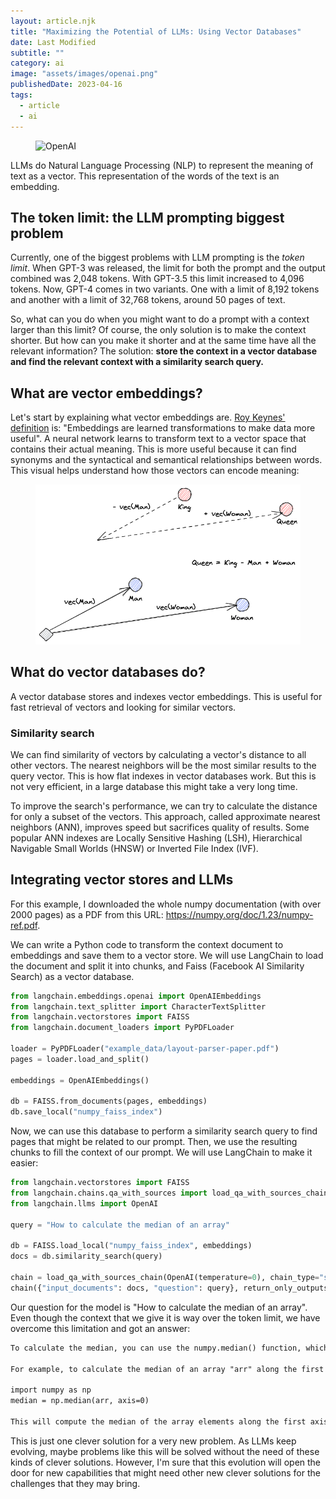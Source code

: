 ```yaml
---
layout: article.njk
title: "Maximizing the Potential of LLMs: Using Vector Databases"
date: Last Modified
subtitle: ""
category: ai
image: "assets/images/openai.png"
publishedDate: 2023-04-16
tags:
  - article
  - ai
---
```


<figure>
<img style="aspect-ratio: 897/467" alt="OpenAI" src="{{ image }}" />
</figure>

LLMs do Natural Language Processing (NLP) to represent the meaning of text as a vector. This representation of the words of the text is an embedding.

## The token limit: the LLM prompting biggest problem

Currently, one of the biggest problems with LLM prompting is the *token limit*. When GPT-3 was released, the limit for both the prompt and the output combined was 2,048 tokens. With GPT-3.5 this limit increased to 4,096 tokens. Now, GPT-4 comes in two variants. One with a limit of 8,192 tokens and another with a limit of 32,768 tokens, around 50 pages of text.

So, what can you do when you might want to do a prompt with a context larger than this limit? Of course, the only solution is to make the context shorter. But how can you make it shorter and at the same time have all the relevant information? The solution: **store the context in a vector database and find the relevant context with a similarity search query.**

## What are vector embeddings?

Let's start by explaining what vector embeddings are. [Roy Keynes' definition](https://roycoding.com/blog/2022/embeddings.html) is: "Embeddings are learned transformations to make data more useful". A neural network learns to transform text to a vector space that contains their actual meaning. This is more useful because it can find synonyms and the syntactical and semantical relationships between words. This visual helps understand how those vectors can encode meaning:

<figure>
<img alt="Word2Vec representation of Queen = King - Man + Woman" src="assets/images/word2vec-king.png" />
</figure>

## What do vector databases do?

A vector database stores and indexes vector embeddings. This is useful for fast retrieval of vectors and looking for similar vectors. 

### Similarity search

We can find similarity of vectors by calculating a vector's distance to all other vectors. The nearest neighbors will be the most similar results to the query vector. This is how flat indexes in vector databases work. But this is not very efficient, in a large database this might take a very long time.

To improve the search's performance, we can try to calculate the distance for only a subset of the vectors. This approach, called approximate nearest neighbors (ANN), improves speed but sacrifices quality of results. Some popular ANN indexes are Locally Sensitive Hashing (LSH), Hierarchical Navigable Small Worlds (HNSW) or Inverted File Index (IVF).

<ins class="adsbygoogle"
     style="display:block; text-align:center;"
     data-ad-layout="in-article"
     data-ad-format="fluid"
     data-ad-client="ca-pub-3558841073771468"
     data-ad-slot="5616977890"></ins>
     
## Integrating vector stores and LLMs 

For this example, I downloaded the whole numpy documentation (with over 2000 pages) as a PDF from this URL: https://numpy.org/doc/1.23/numpy-ref.pdf.

We can write a Python code to transform the context document to embeddings and save them to a vector store. We will use LangChain to load the document and split it into chunks, and Faiss (Facebook AI Similarity Search) as a vector database.

```python
from langchain.embeddings.openai import OpenAIEmbeddings
from langchain.text_splitter import CharacterTextSplitter
from langchain.vectorstores import FAISS
from langchain.document_loaders import PyPDFLoader

loader = PyPDFLoader("example_data/layout-parser-paper.pdf")
pages = loader.load_and_split()

embeddings = OpenAIEmbeddings()

db = FAISS.from_documents(pages, embeddings)
db.save_local("numpy_faiss_index")
```

Now, we can use this database to perform a similarity search query to find pages that might be related to our prompt. Then, we use the resulting chunks to fill the context of our prompt. We will use LangChain to make it easier:

```python
from langchain.vectorstores import FAISS
from langchain.chains.qa_with_sources import load_qa_with_sources_chain
from langchain.llms import OpenAI

query = "How to calculate the median of an array"

db = FAISS.load_local("numpy_faiss_index", embeddings)
docs = db.similarity_search(query)

chain = load_qa_with_sources_chain(OpenAI(temperature=0), chain_type="stuff")
chain({"input_documents": docs, "question": query}, return_only_outputs=True)
```

Our question for the model is "How to calculate the median of an array". Even though the context that we give it is way over the token limit, we have overcome this limitation and got an answer:

```txt
To calculate the median, you can use the numpy.median() function, which takes an input array or object that can be converted to an array and computes the median along the specified axis. The axis parameter specifies the axis or axes along which the medians are computed, and the default is to compute the median along a flattened version of the array. The function returns the median of the array elements.

For example, to calculate the median of an array "arr" along the first axis, you can use the following code:

import numpy as np
median = np.median(arr, axis=0)

This will compute the median of the array elements along the first axis, and return the result in the variable "median".
```

This is just one clever solution for a very new problem. As LLMs keep evolving, maybe problems like this will be solved without the need of these kinds of clever solutions. However, I'm sure that this evolution will open the door for new capabilities that might need other new clever solutions for the challenges that they may bring.
